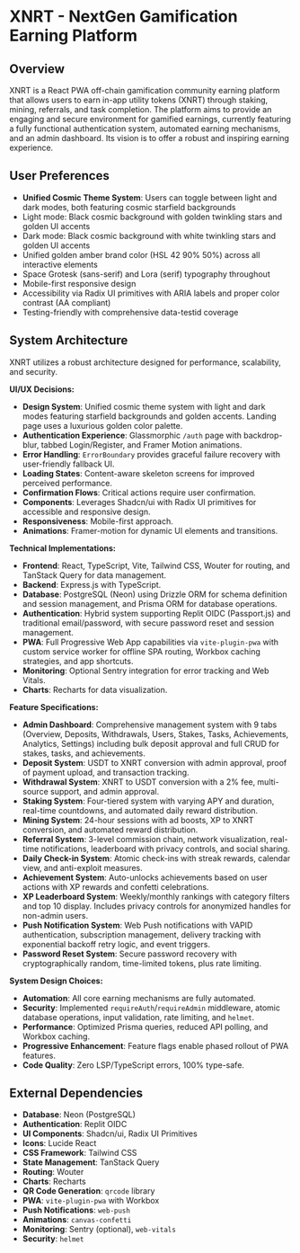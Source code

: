# XNRT - NextGen Gamification Earning Platform

## Overview
XNRT is a React PWA off-chain gamification community earning platform that allows users to earn in-app utility tokens (XNRT) through staking, mining, referrals, and task completion. The platform aims to provide an engaging and secure environment for gamified earnings, currently featuring a fully functional authentication system, automated earning mechanisms, and an admin dashboard. Its vision is to offer a robust and inspiring earning experience.

## User Preferences
- **Unified Cosmic Theme System**: Users can toggle between light and dark modes, both featuring cosmic starfield backgrounds
- Light mode: Black cosmic background with golden twinkling stars and golden UI accents
- Dark mode: Black cosmic background with white twinkling stars and golden UI accents
- Unified golden amber brand color (HSL 42 90% 50%) across all interactive elements
- Space Grotesk (sans-serif) and Lora (serif) typography throughout
- Mobile-first responsive design
- Accessibility via Radix UI primitives with ARIA labels and proper color contrast (AA compliant)
- Testing-friendly with comprehensive data-testid coverage

## System Architecture
XNRT utilizes a robust architecture designed for performance, scalability, and security.

**UI/UX Decisions:**
- **Design System**: Unified cosmic theme system with light and dark modes featuring starfield backgrounds and golden accents. Landing page uses a luxurious golden color palette.
- **Authentication Experience**: Glassmorphic `/auth` page with backdrop-blur, tabbed Login/Register, and Framer Motion animations.
- **Error Handling**: `ErrorBoundary` provides graceful failure recovery with user-friendly fallback UI.
- **Loading States**: Content-aware skeleton screens for improved perceived performance.
- **Confirmation Flows**: Critical actions require user confirmation.
- **Components**: Leverages Shadcn/ui with Radix UI primitives for accessible and responsive design.
- **Responsiveness**: Mobile-first approach.
- **Animations**: Framer-motion for dynamic UI elements and transitions.

**Technical Implementations:**
- **Frontend**: React, TypeScript, Vite, Tailwind CSS, Wouter for routing, and TanStack Query for data management.
- **Backend**: Express.js with TypeScript.
- **Database**: PostgreSQL (Neon) using Drizzle ORM for schema definition and session management, and Prisma ORM for database operations.
- **Authentication**: Hybrid system supporting Replit OIDC (Passport.js) and traditional email/password, with secure password reset and session management.
- **PWA**: Full Progressive Web App capabilities via `vite-plugin-pwa` with custom service worker for offline SPA routing, Workbox caching strategies, and app shortcuts.
- **Monitoring**: Optional Sentry integration for error tracking and Web Vitals.
- **Charts**: Recharts for data visualization.

**Feature Specifications:**
- **Admin Dashboard**: Comprehensive management system with 9 tabs (Overview, Deposits, Withdrawals, Users, Stakes, Tasks, Achievements, Analytics, Settings) including bulk deposit approval and full CRUD for stakes, tasks, and achievements.
- **Deposit System**: USDT to XNRT conversion with admin approval, proof of payment upload, and transaction tracking.
- **Withdrawal System**: XNRT to USDT conversion with a 2% fee, multi-source support, and admin approval.
- **Staking System**: Four-tiered system with varying APY and duration, real-time countdowns, and automated daily reward distribution.
- **Mining System**: 24-hour sessions with ad boosts, XP to XNRT conversion, and automated reward distribution.
- **Referral System**: 3-level commission chain, network visualization, real-time notifications, leaderboard with privacy controls, and social sharing.
- **Daily Check-in System**: Atomic check-ins with streak rewards, calendar view, and anti-exploit measures.
- **Achievement System**: Auto-unlocks achievements based on user actions with XP rewards and confetti celebrations.
- **XP Leaderboard System**: Weekly/monthly rankings with category filters and top 10 display. Includes privacy controls for anonymized handles for non-admin users.
- **Push Notification System**: Web Push notifications with VAPID authentication, subscription management, delivery tracking with exponential backoff retry logic, and event triggers.
- **Password Reset System**: Secure password recovery with cryptographically random, time-limited tokens, plus rate limiting.

**System Design Choices:**
- **Automation**: All core earning mechanisms are fully automated.
- **Security**: Implemented `requireAuth`/`requireAdmin` middleware, atomic database operations, input validation, rate limiting, and `helmet`.
- **Performance**: Optimized Prisma queries, reduced API polling, and Workbox caching.
- **Progressive Enhancement**: Feature flags enable phased rollout of PWA features.
- **Code Quality**: Zero LSP/TypeScript errors, 100% type-safe.

## External Dependencies
- **Database**: Neon (PostgreSQL)
- **Authentication**: Replit OIDC
- **UI Components**: Shadcn/ui, Radix UI Primitives
- **Icons**: Lucide React
- **CSS Framework**: Tailwind CSS
- **State Management**: TanStack Query
- **Routing**: Wouter
- **Charts**: Recharts
- **QR Code Generation**: `qrcode` library
- **PWA**: `vite-plugin-pwa` with Workbox
- **Push Notifications**: `web-push`
- **Animations**: `canvas-confetti`
- **Monitoring**: Sentry (optional), `web-vitals`
- **Security**: `helmet`